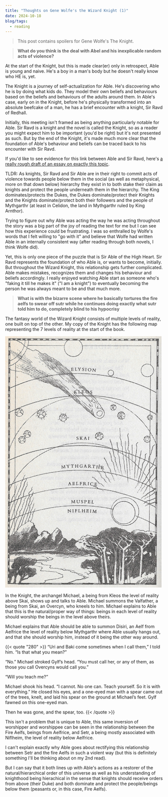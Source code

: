 ```yaml
---
title: "Thoughts on Gene Wolfe's the Wizard Knight (1)"
date: 2024-10-18
blog/tags:
  - reading
---
```


> This post contains spoilers for Gene Wolfe's The Knight.

> **What do you think is the deal with Abel and his inexplicable random acts of violence?**

At the start of the Knight, but this is made clear(er) only in retrospect, Able is young and naive. He's a boy in a man's body but he doesn't really know who HE is, yet.

The Knight is a journey of self-actualization for Able. He's discovering who he is by doing what kids do. They model their own beliefs and behaviours based on the beliefs and behaviours of the adults around them. In Able's case, early on in the Knight, before he's physically transformed into an absolute beefcake of a man, he has a brief encounter with a knight, Sir Ravd of Redhall.

Initially, this meeting isn't framed as being anything particularly notable for Able. Sir Ravd is a knight and the novel is called the Knight, so as a reader you might expect him to be important (you'd be right) but it's not presented as such. But by the end of the Knight, it's made much more clear that the foundation of Able's behaviour and beliefs can be traced back to his encounter with Sir Ravd.

If you'd like to see evidence for this link between Able and Sir Ravd, here's [a really rough draft of an essay on exactly this topic](https://strategineer.com/blog/2024-10-17/).

TLDR: As knights, Sir Ravd and Sir Able are in their right to commit acts of violence towards people below them in the social (as well as metaphysical, more on that down below) hierarchy they exist in to both stake their claim as knights and protect the people underneath them in the hierarchy. The King dominates/protects the Dukes, the Dukes dominate/protect their Knights and the Knights dominate/protect both their followers and the people of Mythgarthr (at least in Celidon, the land in Mythgarthr ruled by King Arnthor).

Trying to figure out why Able was acting the way he was acting throughout the story was a big part of the joy of reading the text for me but I can see how this experience could be frustrating. I was so enthralled by Wolfe's words that I felt willing to "go with it" and believe that Wolfe had written Able in an internally consistent way (after reading through both novels, I think Wolfe did).

Yet, this is only one piece of the puzzle that is Sir Able of the High Heart. Sir Ravd represents the foundation of who Able is, or wants to become, initially. But throughout the Wizard Knight, this relationship gets further complicated. Able makes mistakes, recognizes them and changes his behaviour and beliefs accordingly. I really enjoyed watching Able start as someone who's "faking it till he makes it" ("I am a knight") to eventually becoming the person he was always meant to be and that much more.

> **What is with the bizarre scene where he basically tortures the fire aelfs to swear off sutr while he continues doing exactly what sutr told him to do, completely blind to his hypocrisy**

The fantasy world of the Wizard Knight consists of multiple levels of reality, one built on top of the other. My copy of the Knight has the following map representing the 7 levels of reality at the start of the book.

![](wizardknightdiagram.jpg)

In the Knight, the archangel Michael, a being from Kleos the level of reality above Skai, shows up and talks to Able. Michael summons the Valfather, a being from Skai, an Overcyn, who kneels to him. Michael explains to Able that this is the natural/proper way of things: beings in each level of reality should worship the beings in the level above theirs.

Michael explains that Able should be able to summon Disiri, an Aelf from Aelfrice the level of reality below Mythgarthr where Able usually hangs out, and that she should worship him, instead of it being the other way around.

{{< quote "280" >}}
“Uri and Baki come sometimes when I call them,” I told him. “Is that what you mean?”

“No.” Michael stroked Gylf’s head. “You must call her, or any of them, as those you call Overcyns would call you.”

“Will you teach me?”

Michael shook his head. “I cannot. No one can. Teach yourself. So it is with everything.” He closed his eyes, and a one-eyed man with a spear came out of the trees, knelt, and laid his spear on the ground at Michael’s feet. Gylf fawned on this one-eyed man.

Then he was gone, and the spear, too.
{{< /quote >}}

This isn't a problem that is unique to Able, this same inversion of worshipper and worshippee can be seen in the relationship between the Fire Aelfs, beings from Aelfrice, and Setr, a being mostly associated with Niflheim, the level of reality below Aelfrice.

I can't explain exactly why Able goes about rectifying this relationship between Setr and the fire Aelfs in such a violent way (but this is definitely something I'll be thinking about on my 2nd read).

But I can say that it both lines up with Able's actions as a restorer of the natural/hierarchical order of this universe as well as his understanding of knighthood being hierachical in the sense that knights should receive orders from above (their Duke) and both dominate and protect the people/beings below them (peasants or, in this case, Fire Aelfs).

